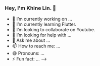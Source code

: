 ### Hey, I'm Khine Lin. 👋

- 🔭 I’m currently working on ...
- 🌱 I’m currently learning Flutter.
- 👯 I’m looking to collaborate on Youtube.
- 🤔 I’m looking for help with ...
- 💬 Ask me about ...
- 📫 How to reach me: ...
- 😄 Pronouns: ...
- ⚡ Fun fact: ...
-->
